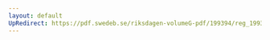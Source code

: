 ```yaml
---
layout: default
UpRedirect: https://pdf.swedeb.se/riksdagen-volumeG-pdf/199394/reg_199394/reg_199394_0028.pdf
---
```

